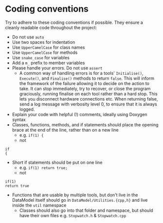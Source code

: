 # Coding conventions

Try to adhere to these coding conventions if possible. They ensure a cleanly
readable code throughout the project:

*   Do not use `auto`
*   Use two spaces for indentation
*   Use `UpperCamelCase` for class names
*   Use `UpperCamelCase` for methods
*   Use `snake_case` for variables
*   Add a `m_` prefix to member variables
*   Please handle your errors. Do not use `assert`
    * A common way of handling errors is for a tools' `Initialise()`, `Execute()`, and `Finalise()` methods to return `false`. This will inform the framework of the failure allowing it to decide on the action to take. It can stop immediately, try to recover, or close the program graciously, running finalise on each tool rather than a hard stop. This lets you disconnect hardware connections etc. When returning false, send a log message with verbosity level 0, to ensure that it is always logged.
*   Explain your code with helpful (!) comments, ideally using Doxygen syntax
*   Classes, functions, methods, and if statements should place the opening brace at the end of the line, rather than on a new line
    * e.g. `if(1) {`
    * not
```
if
{
```
*   Short if statements should be put on one line
    * e.g. `if(1) return true;`
    * not
```
if(1)
return true
```
*   Functions that are usable by multiple tools, but don't live in the DataModel itself should go in `DataModel/Utilities.{cpp,h}` and live inside the `util` namespace
    * Classes should also go into that folder and namespace, but should have their own files e.g. `Stopwatch.h` & `Stopwatch.cpp`
